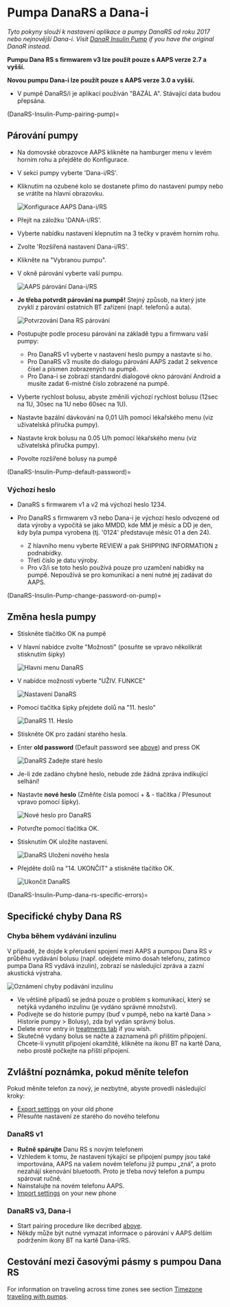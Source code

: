 # Pumpa DanaRS a Dana-i

*Tyto pokyny slouží k nastavení aplikace a pumpy DanaRS od roku 2017 nebo nejnovější Dana-i. Visit [DanaR Insulin Pump](./DanaR-Insulin-Pump.md) if you have the original DanaR instead.*

**Pumpu Dana RS s firmwarem v3 lze použít pouze s AAPS verze 2.7 a vyšší.**

**Novou pumpu Dana-i lze použít pouze s AAPS verze 3.0 a vyšší.**

* V pumpě DanaRS/i je aplikací používán "BAZÁL A". Stávající data budou přepsána.

(DanaRS-Insulin-Pump-pairing-pump)=

## Párování pumpy

* Na domovské obrazovce AAPS klikněte na hamburger menu v levém horním rohu a přejděte do Konfigurace.
* V sekci pumpy vyberte 'Dana-i/RS'.
* Kliknutím na ozubené kolo se dostanete přímo do nastavení pumpy nebo se vrátíte na hlavní obrazovku.
    
    ![Konfigurace AAPS Dana-i/RS](../images/DanaRS_i_ConfigB.png)

* Přejít na záložku 'DANA-i/RS'.

* Vyberte nabídku nastavení klepnutím na 3 tečky v pravém horním rohu. 
* Zvolte 'Rozšířená nastavení Dana-i/RS'.
* Klikněte na "Vybranou pumpu".
* V okně párování vyberte vaší pumpu.
    
    ![AAPS párování Dana-i/RS](../images/DanaRS_i_Pairing.png)

* **Je třeba potvrdit párování na pumpě!** Stejný způsob, na který jste zvyklí z párování ostatních BT zařízení (např. telefonů a auta).
    
    ![Potvrzování Dana RS párování](../images/DanaRS_Pairing.png)

* Postupujte podle procesu párování na základě typu a firmwaru vaší pumpy:
    
    * Pro DanaRS v1 vyberte v nastavení heslo pumpy a nastavte si ho.
    * Pro DanaRS v3 musíte do dialogu párování AAPS zadat 2 sekvence čísel a písmen zobrazených na pumpě.
    * Pro Dana-i se zobrazí standardní dialogové okno párování Android a musíte zadat 6-místné číslo zobrazené na pumpě.

* Vyberte rychlost bolusu, abyste změnili výchozí rychlost bolusu (12sec na 1U, 30sec na 1U nebo 60sec na 1U).

* Nastavte bazální dávkování na 0,01 U/h pomocí lékařského menu (viz uživatelská příručka pumpy).
* Nastavte krok bolusu na 0.05 U/h pomocí lékařského menu (viz uživatelská příručka pumpy).
* Povolte rozšířené bolusy na pumpě

(DanaRS-Insulin-Pump-default-password)=

### Výchozí heslo

* DanaRS s firmwarem v1 a v2 má výchozí heslo 1234.
* Pro DanaRS s firmwarem v3 nebo Dana-i je výchozí heslo odvozené od data výroby a vypočítá se jako MMDD, kde MM je měsíc a DD je den, kdy byla pumpa vyrobena (tj. '0124' představuje měsíc 01 a den 24).
    
    * Z hlavního menu vyberte REVIEW a pak SHIPPING INFORMATION z podnabídky.
    * Třetí číslo je datu výroby. 
    * Pro v3/i se toto heslo používá pouze pro uzamčení nabídky na pumpě. Nepoužívá se pro komunikaci a není nutné jej zadávat do AAPS.

(DanaRS-Insulin-Pump-change-password-on-pump)=

## Změna hesla pumpy

* Stiskněte tlačítko OK na pumpě
* V hlavní nabídce zvolte "Možnosti" (posuňte se vpravo několikrát stisknutím šipky)
    
    ![Hlavní menu DanaRS](../images/DanaRSPW_01_MainMenu.png)

* V nabídce možností vyberte "UŽIV. FUNKCE"
    
    ![Nastavení DanaRS](../images/DanaRSPW_02_OptionMenu.png)

* Pomocí tlačítka šipky přejdete dolů na "11. heslo"
    
    ![DanaRS 11. Heslo](../images/DanaRSPW_03_11PW.png)

* Stiskněte OK pro zadání starého hesla.

* Enter **old password** (Default password see [above](#default-password)) and press OK
    
    ![DanaRS Zadejte staré heslo](../images/DanaRSPW_04_11PWenter.png)

* Je-li zde zadáno chybné heslo, nebude zde žádná zpráva indikující selhání!

* Nastavte **nové heslo** (Změňte čísla pomocí + & - tlačítka / Přesunout vpravo pomocí šipky).
    
    ![Nové heslo pro DanaRS](../images/DanaRSPW_05_PWnew.png)

* Potvrďte pomocí tlačítka OK.

* Stisknutím OK uložíte nastavení.
    
    ![DanaRS Uložení nového hesla](../images/DanaRSPW_06_PWnewSave.png)

* Přejděte dolů na "14. UKONČIT" a stiskněte tlačítko OK.
    
    ![Ukončit DanaRS](../images/DanaRSPW_07_Exit.png)

(DanaRS-Insulin-Pump-dana-rs-specific-errors)=

## Specifické chyby Dana RS

### Chyba během vydávání inzulinu

V případě, že dojde k přerušení spojení mezi AAPS a pumpou Dana RS v průběhu vydávání bolusu (např. odejdete mimo dosah telefonu, zatímco pumpa Dana RS vydává inzulin), zobrazí se následující zpráva a zazní akustická výstraha.

![Oznámení chyby podávání inzulínu](../images/DanaRS_Error_bolus.png)

* Ve většině případů se jedná pouze o problém s komunikací, který se netýká vydaného inzulinu (je vydáno správné množství).
* Podívejte se do historie pumpy (buď v pumpě, nebo na kartě Dana > Historie pumpy > Bolusy), zda byl vydán správný bolus.
* Delete error entry in [treatments tab](../DailyLifeWithAaps/AapsScreens.md#bolus--carbs) if you wish.
* Skutečně vydaný bolus se načte a zaznamená při příštím připojení. Chcete-li vynutit připojení okamžitě, klikněte na ikonu BT na kartě Dana, nebo prostě počkejte na příští připojení.

## Zvláštní poznámka, pokud měníte telefon

Pokud měníte telefon za nový, je nezbytné, abyste provedli následující kroky:

* [Export settings](../Maintenance/ExportImportSettings.md) on your old phone
* Přesuňte nastavení ze starého do nového telefonu

### DanaRS v1

* **Ručně spárujte** Danu RS s novým telefonem
* Vzhledem k tomu, že nastavení týkající se připojení pumpy jsou také importována, AAPS na vašem novém telefonu již pumpu „zná“, a proto nezahájí skenování bluetooth. Proto je třeba nový telefon a pumpu spárovat ručně.
* Nainstalujte na novém telefonu AAPS.
* [Import settings](../Maintenance/ExportImportSettings.md) on your new phone

### DanaRS v3, Dana-i

* Start pairing procedure like decribed [above](#pairing-pump).
* Někdy může být nutné vymazat informace o párování v AAPS delším podržením ikony BT na kartě Dana-i/RS.

## Cestování mezi časovými pásmy s pumpou Dana RS

For information on traveling across time zones see section [Timezone traveling with pumps](../DailyLifeWithAaps/TimezoneTraveling-DaylightSavingTime.md#danarv2-danars).
